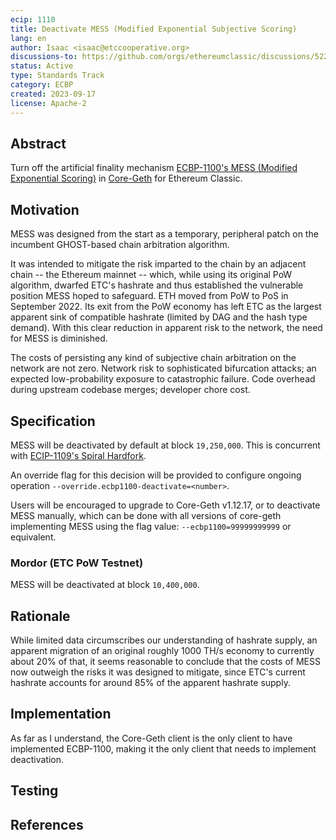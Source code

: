 ```yaml
---
ecip: 1110
title: Deactivate MESS (Modified Exponential Subjective Scoring)
lang: en
author: Isaac <isaac@etccooperative.org>
discussions-to: https://github.com/orgs/ethereumclassic/discussions/522
status: Active
type: Standards Track
category: ECBP
created: 2023-09-17
license: Apache-2
---
```


## Abstract

Turn off the artificial finality mechanism [ECBP-1100's MESS (Modified Exponential Scoring)](https://ecips.ethereumclassic.org/ECIPs/ecip-1100) in [Core-Geth](https://github.com/etclabscore/core-geth) for Ethereum Classic.

## Motivation

MESS was designed from the start as a temporary, peripheral patch on the incumbent GHOST-based chain arbitration algorithm.

It was intended to mitigate the risk imparted to the chain by an adjacent chain -- the Ethereum mainnet -- which, while using its original PoW algorithm, dwarfed ETC's hashrate and thus established the vulnerable position MESS hoped to safeguard. ETH moved from PoW to PoS in September 2022. Its exit from the PoW economy has left ETC as the largest apparent sink of compatible hashrate (limited by DAG and the hash type demand). With this clear reduction in apparent risk to the network, the need for MESS is diminished.

The costs of persisting any kind of subjective chain arbitration on the network are not zero. Network risk to sophisticated bifurcation attacks; an expected low-probability exposure to catastrophic failure. Code overhead during upstream codebase merges; developer chore cost.

## Specification

MESS will be deactivated by default at block `19,250,000`. This is concurrent with [ECIP-1109's Spiral Hardfork](https://ecips.ethereumclassic.org/ECIPs/ecip-1109).

An override flag for this decision will be provided to configure ongoing operation `--override.ecbp1100-deactivate=<number>`.

Users will be encouraged to upgrade to Core-Geth v1.12.17, or to deactivate MESS manually, which can be done with all versions of core-geth implementing MESS using the flag value: `--ecbp1100=99999999999` or equivalent.

### Mordor (ETC PoW Testnet)

MESS will be deactivated at block `10,400,000`.

## Rationale

While limited data circumscribes our understanding of hashrate supply, an apparent migration of an original roughly 1000 TH/s economy to currently about 20% of that, it seems reasonable to conclude that the costs of MESS now outweigh the risks it was designed to mitigate, since ETC's current hashrate accounts for around 85% of the apparent hashrate supply.

## Implementation

As far as I understand, the Core-Geth client is the only client to have implemented ECBP-1100, making it the only client that needs to implement deactivation.

## Testing

## References
